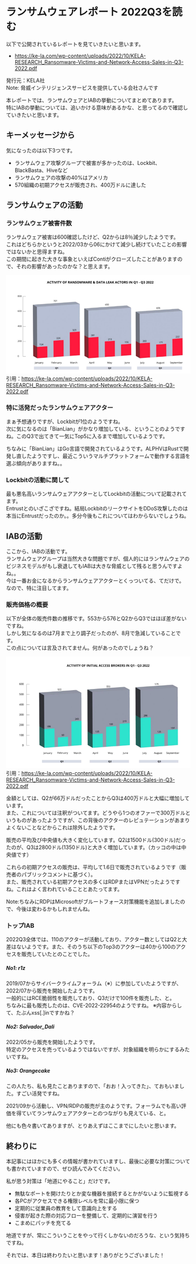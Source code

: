 # ランサムウェアレポート 2022Q3を読む

以下で公開されているレポートを見ていきたいと思います。  
- https://ke-la.com/wp-content/uploads/2022/10/KELA-RESEARCH_Ransomware-Victims-and-Network-Access-Sales-in-Q3-2022.pdf

発行元：KELA社  
Note: 脅威インテリジェンスサービスを提供している会社さんです

本レポートでは、ランサムウェアとIABの挙動についてまとめてあります。  
特にIABの挙動については、追いかける意味があるかな、と思ってるので確認していきたいと思います。  

## キーメッセージから

気になったのは以下3つです。

- ランサムウェア攻撃グループで被害が多かったのは、Lockbit、BlackBasta、Hiveなど
- ランサムウェアの攻撃の40%はアメリカ
- 570組織の初期アクセスが販売され、400万ドルに達した

## ランサムウェアの活動

### ランサムウェア被害件数

ランサムウェア被害は600確認したけど、Q2からは8％減少したようです。  
これはどちらかというと2022/03から06にかけて減少し続けていたことの影響ではないかと思得ますね。  
この期間に起きた大きな事象といえばContiがクローズしたことがありますので、それの影響があったのかな？と思えます。

![ransom-victim](https://raw.githubusercontent.com/proshiba/tech-memo/main/read-reports/2022/ransomware-report_2022Q3/images/ransom01.png)  
引用：https://ke-la.com/wp-content/uploads/2022/10/KELA-RESEARCH_Ransomware-Victims-and-Network-Access-Sales-in-Q3-2022.pdf

### 特に活発だったランサムウェアアクター

まぁ予想通りですが、Lockbitが1位のようですね。  
次に気になるのは「BianLian」がかなり増加している、ということのようですね。このQ3で出てきて一気にTop5に入るまで増加しているようです。  

ちなみに「BianLian」はGo言語で開発されているようです。ALPHVはRustで開発し直したようですし、最近こういうマルチプラットフォームで動作する言語を選ぶ傾向がありますね。。  

### Lockbitの活動に関して

最も悪名高いランサムウェアアクターとしてLockbitの活動について記載されてます。  
Entrustとのいざこざですね。結局LockbitのリークサイトをDDoS攻撃したのは本当にEntrustだったのか。。多分今後もこれについてはわからないでしょうね。  

## IABの活動

ここから、IABの活動です。  
ランサムウェアグループは当然大きな問題ですが、個人的にはランサムウェアのビジネスモデルがもし衰退してもIABは大きな脅威として残ると思うんですよね。。  
今は一番お金になるからランサムウェアアクターとくっついてる、てだけで。  
なので、特に注目してます。  

### 販売価格の概要

以下が全体の販売件数の推移です。553から576とQ2からQ3ではほぼ差がないですね。  
しかし気になるのは7月まで上り調子だったのが、8月で急減していることです。  
この点については言及されてません。何があったのでしょうね？

![iab-stats](https://raw.githubusercontent.com/proshiba/tech-memo/main/read-reports/2022/ransomware-report_2022Q3/images/IAB01.png)
引用：https://ke-la.com/wp-content/uploads/2022/10/KELA-RESEARCH_Ransomware-Victims-and-Network-Access-Sales-in-Q3-2022.pdf

金額としては、Q2が66万ドルだったことからQ3は400万ドルと大幅に増加しています。  
また、これについては注釈がついてます。どうやら1つのオファーで300万ドルというものがあったようですが、この背後のアクターのレピュテーションがあまりよくないことなどからこれは除外したようです。  

販売の平均及び中央値も大きく変化しています。Q2は1500ドル(300ドル)だったのが、Q3は2800ドル(1350ドル)と大きく増加しています。（カッコの中は中央値です）  

これらの初期アクセスの販売は、平均して1.6日で販売されているようです（販売者のパブリックコメントに基づく）。  
また、販売されている初期アクセスの多くはRDPまたはVPNだったようですね。これはよく言われていることとあたってます。  

Note:ちなみにRDPはMicrosoftがブルートフォース対策機能を追加しましたので、今後は変わるかもしれませんね。  

### トップIAB

2022Q3全体では、110のアクターが活動しており、アクター数としてはQ2と大差はないようです。また、そのうち以下のTop3のアクターは40から100のアクセスを販売していたとのことでした。  

##### No1: r1z

2019/07からサイバークライムフォーラム（※）に参加していたようですが、2022/07から販売を開始したようです。  
一般的にはRCE脆弱性を販売しており、Q3だけで100件を販売した、と。  
ちなみに最も販売したのは、CVE-2022-22954のようですね。
※内容からして、たぶんxss[.]inですかね？  

##### No2: Salvador_Dali

2022/05から販売を開始したようです。  
特定のアクセスを売っているようではないですが、対象組織を明らかにするみたいですね。  

##### No3: Orangecake

この人たち、私も見たことありますので、「おお！入ってきた」、ておもいました。すごい活発ですね。  

2021/09から活動し、VPN/RDPの販売が主のようです。フォーラムでも高い評価を得ていてランサムウェアアクターとのつながりも見えている、と。

他にも色々書いてありますが、とりあえずはここまでにしたいと思います。

## 終わりに

本記事にはほかにも多くの情報が書かれていますし、最後に必要な対策についても書かれていますので、ぜひ読んでみてください。  

私が思う対策は「地道にやること」だけです。  
- 無駄なポートを開けたりとか変な機器を接続するとかがないように監視する
- 各PCがアクセスできる権限レベルを常に最小限に保つ
- 定期的に従業員の教育をして意識向上をする
- 侵害が起きた際の対応フローを整備して、定期的に演習を行う
- こまめにパッチを充てる

地道ですが、常にこういうことをやって行くしかないのだろうな、という気持ちですね。  

それでは、本日は終わりたいと思います！ありがとうございました！
